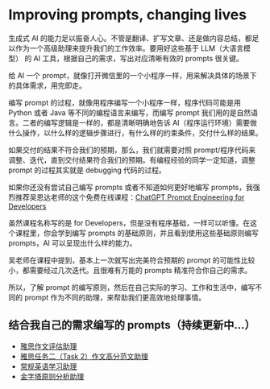 # Improving prompts, changing lives

生成式 AI 的能力足以振奋人心。不管是翻译、扩写文章、还是做内容总结，都足以作为一个高级助理来提升我们的工作效率。要用好这些基于 LLM（大语言模型） 的 AI 工具，根据自己的需求，写出对应清晰有效的 prompts 很关键。

给 AI 一个 prompt，就像打开微信里的一个小程序一样，用来解决具体的场景下的具体需求，用完即走。

编写 prompt 的过程，就像用程序编写一个小程序一样，程序代码可能是用 Python 或者 Java 等不同的编程语言来编写，而编写 prompt 我们用的是自然语言。二者的编写逻辑是一样的，都是清晰明确地告诉 AI（程序运行环境）需要做什么操作，以什么样的逻辑步骤进行，有什么样的约束条件，交付什么样的结果。

如果交付的结果不符合我们的预期，那么，我们就需要对照 prompt/程序代码来调整、迭代，直到交付结果符合我们的预期。有编程经验的同学一定知道，调整 prompt 的过程其实就是 debugging 代码的过程。

如果你还没有尝试自己编写 prompts 或者不知道如何更好地编写 prompts，我强烈推荐吴恩达老师的这个免费在线课程：[ChatGPT Prompt Engineering for Developers](https://learn.deeplearning.ai/chatgpt-prompt-eng)

虽然课程名称写的是 for Developers，但是没有程序基础，一样可以听懂。在这个课程里，你会学到编写 prompts 的基础原则，并且看到使用这些基础原则编写 prompts，AI 可以呈现出什么样的能力。

吴老师在课程中提到，基本上一次就写出完美符合预期的 prompt 的可能性比较小，都需要经过几次迭代。且很难有万能的 prompts 精准符合你自己的需求。

所以，了解 prompt 的编写原则，然后在自己实际的学习、工作和生活中，编写不同的 prompt 作为不同的助理，来帮助我们更高效地处理事情。

## 结合我自己的需求编写的 prompts（持续更新中...）

* [雅思作文评估助理](./ielts/essay_evaluation.md)
* [雅思任务二（Task 2）作文高分范文助理](./ielts/essay_task2_example.md)
* [常规英语学习助理](./eng/translation.md)
* [金字塔原则分析助理](./the_pyramid_principle/pyramid_principle.md)

